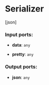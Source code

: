 # Serializer

[json]

### Input ports:

* __data__: `any`


* __pretty__: `any`


### Output ports:

* __json__: `any`


